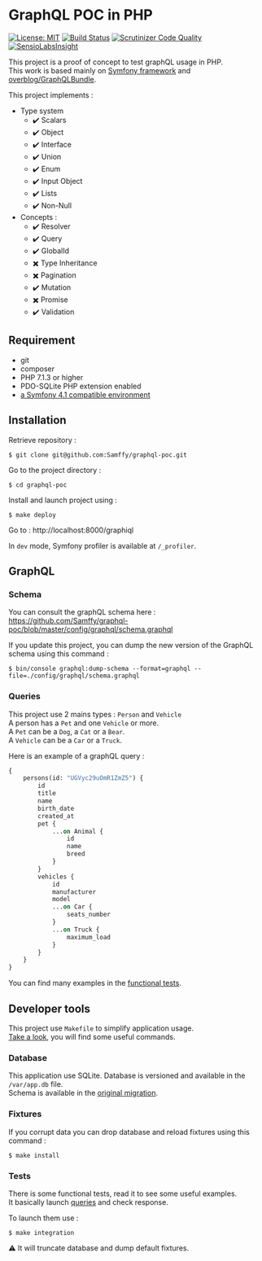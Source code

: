 # GraphQL POC in PHP

[![License: MIT](https://img.shields.io/badge/License-MIT-blue.svg)](https://opensource.org/licenses/MIT) 
[![Build Status](https://travis-ci.org/Samffy/graphql-poc.svg?branch=master)](https://travis-ci.org/Samffy/graphql-poc) 
[![Scrutinizer Code Quality](https://scrutinizer-ci.com/g/Samffy/graphql-poc/badges/quality-score.png?b=master)](https://scrutinizer-ci.com/g/Samffy/graphql-poc/?branch=master)
[![SensioLabsInsight](https://insight.sensiolabs.com/projects/10471f85-68a0-4ca6-8f22-3f8ac34dfb89/mini.png)](https://insight.sensiolabs.com/projects/10471f85-68a0-4ca6-8f22-3f8ac34dfb89)

This project is a proof of concept to test graphQL usage in PHP.  
This work is based mainly on [Symfony framework](https://github.com/symfony/symfony/tree/4.0) and [overblog/GraphQLBundle](https://github.com/overblog/GraphQLBundle/tree/0.11).

This project implements :

* Type system
    * :heavy_check_mark: Scalars
    * :heavy_check_mark: Object
    * :heavy_check_mark: Interface
    * :heavy_check_mark: Union
    * :heavy_check_mark: Enum
    * :heavy_check_mark: Input Object
    * :heavy_check_mark: Lists
    * :heavy_check_mark: Non-Null
* Concepts :
    * :heavy_check_mark: Resolver
    * :heavy_check_mark: Query
    * :heavy_check_mark: GlobalId
    * :heavy_multiplication_x: Type Inheritance
    * :heavy_multiplication_x: Pagination
    * :heavy_check_mark: Mutation
    * :heavy_multiplication_x: Promise
    * :heavy_check_mark: Validation
    
## Requirement

* git
* composer
* PHP 7.1.3 or higher
* PDO-SQLite PHP extension enabled
* [a Symfony 4.1 compatible environment](https://symfony.com/doc/current/reference/requirements.html)

## Installation

Retrieve repository : 

```
$ git clone git@github.com:Samffy/graphql-poc.git
```

Go to the project directory : 

```
$ cd graphql-poc
```

Install and launch project using : 

```
$ make deploy
```

Go to : http://localhost:8000/graphiql

In `dev` mode, Symfony profiler is available at `/_profiler`.

## GraphQL

### Schema

You can consult the graphQL schema here :  
https://github.com/Samffy/graphql-poc/blob/master/config/graphql/schema.graphql

If you update this project, you can dump the new version of the GraphQL schema using this command : 

```
$ bin/console graphql:dump-schema --format=graphql --file=./config/graphql/schema.graphql
```

### Queries

This project use 2 mains types : `Person` and `Vehicle`  
A person has a `Pet` and one `Vehicle` or more.   
A `Pet` can be a `Dog`, a `Cat` or a `Bear`.  
A `Vehicle` can be a `Car` or a `Truck`.

Here is an example of a graphQL query :

```graphql
{
    persons(id: "UGVyc29uOmR1ZmZ5") {
        id
        title
        name
        birth_date
        created_at
        pet {
            ...on Animal {
                id
                name
                breed
            }
        }
        vehicles {
            id
            manufacturer
            model
            ...on Car {
                seats_number
            }
            ...on Truck {
                maximum_load
            }
        }
    }
}
```

You can find many examples in the [functional tests](tests/features/bootstrap/resources/graphql_query).

## Developer tools

This project use `Makefile` to simplify application usage.  
[Take a look](Makefile), you will find some useful commands.

### Database

This application use SQLite. Database is versioned and available in the `/var/app.db` file.  
Schema is available in the [original migration](src/Migrations/Version20180624103144.php). 

### Fixtures

If you corrupt data you can drop database and reload fixtures using this command : 

```
$ make install
```

### Tests

There is some functional tests, read it to see some useful examples.  
It basically launch [queries](tests/features/bootstrap/resources/graphql_query/) and check response.  

To launch them use : 

```
$ make integration
```

:warning: It will truncate database and dump default fixtures.
